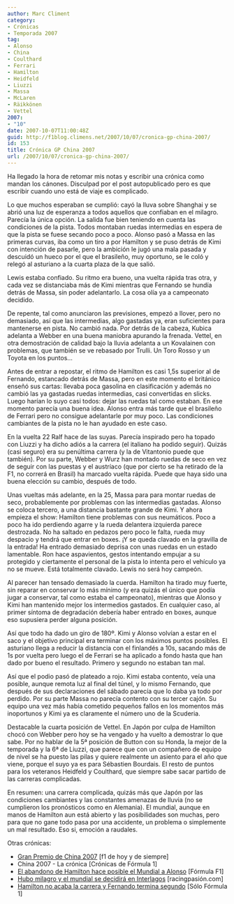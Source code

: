 ```yaml
---
author: Marc Climent
category:
- Crónicas
- Temporada 2007
tag:
- Alonso
- China
- Coulthard
- Ferrari
- Hamilton
- Heidfeld
- Liuzzi
- Massa
- McLaren
- Räikkönen
- Vettel
2007:
- "10"
date: 2007-10-07T11:00:48Z
guid: http://f1blog.climens.net/2007/10/07/cronica-gp-china-2007/
id: 153
title: Crónica GP China 2007
url: /2007/10/07/cronica-gp-china-2007/
---
```


Ha llegado la hora de retomar mis notas y escribir una crónica como mandan los cánones. Disculpad por el post autopublicado pero es que escribir cuando uno está de viaje es complicado.

Lo que muchos esperaban se cumplió: cayó la lluva sobre Shanghai y se abrió una luz de esperanza a todos aquellos que confiaban en el milagro. Parecía la única opción. La salida fue bien teniendo en cuenta las condiciones de la pista. Todos montaban ruedas intermedias en espera de que la pista se fuese secando poco a poco. Alonso pasó a Massa en las primeras curvas, iba como un tiro a por Hamilton y se puso detrás de Kimi con intención de pasarle, pero la ambición le jugó una mala pasada y descuidó un hueco por el que el brasileño, muy oportuno, se le coló y relegó al asturiano a la cuarta plaza de la que salió.

Lewis estaba confiado. Su ritmo era bueno, una vuelta rápida tras otra, y cada vez se distanciaba más de Kimi mientras que Fernando se hundía detrás de Massa, sin poder adelantarlo. La cosa olía ya a campeonato decidido.

De repente, tal como anunciaron las previsiones, empezó a llover, pero no demasiado, así que las intermedias, algo gastadas ya, eran suficientes para mantenerse en pista. No cambió nada. Por detrás de la cabeza, Kubica adelanta a Webber en una buena maniobra apurando la frenada. Vettel, en otra demostración de calidad bajo la lluvia adelanta a un Kovalainen con problemas, que también se ve rebasado por Trulli. Un Toro Rosso y un Toyota en los puntos&#8230;

Antes de entrar a repostar, el ritmo de Hamilton es casi 1,5s superior al de Fernando, estancado detrás de Massa, pero en este momento el británico enseñó sus cartas: llevaba poca gasolina en clasificación y además no cambió las ya gastadas ruedas intermedias, casi convertidas en slicks. Luego harían lo suyo casi todos: dejar las ruedas tal como estaban. En ese momento parecía una buena idea. Alonso entra más tarde que el brasileño de Ferrari pero no consigue adelantarle por muy poco. Las condiciones cambiantes de la pista no le han ayudado en este caso.

En la vuelta 22 Ralf hace de las suyas. Parecía inspirado pero ha topado con Liuzzi y ha dicho adiós a la carrera (el italiano ha podido seguir). Quizás (casi seguro) era su penúltima carrera (y la de Vitantonio puede que también). Por su parte, Webber y Wurz han montado ruedas de seco en vez de seguir con las puestas y el austríaco (que por cierto se ha retirado de la F1, no correrá en Brasil) ha marcado vuelta rápida. Puede que haya sido una buena elección su cambio, después de todo.

Unas vueltas más adelante, en la 25, Massa para para montar ruedas de seco, probablemente por problemas con las intermedias gastadas. Alonso se coloca tercero, a una distancia bastante grande de Kimi. Y ahora empieza el show: Hamilton tiene problemas con sus neumáticos. Poco a poco ha ido perdiendo agarre y la rueda delantera izquierda parece destrozada. No ha saltado en pedazos pero poco le falta, rueda muy despacio y tendrá que entrar en boxes. ¡Y se queda clavado en la gravilla de la entrada! Ha entrado demasiado deprisa con unas ruedas en un estado lamentable. Ron hace aspavientos, gestos intentando empujar a su protegido y ciertamente el personal de la pista lo intenta pero el vehículo ya no se mueve. Está totalmente clavado. Lewis no será hoy campeón.

Al parecer han tensado demasiado la cuerda. Hamilton ha tirado muy fuerte, sin reparar en conservar lo más mínimo (y era quizás el único que podía jugar a conservar, tal como estaba el campeonato), mientras que Alonso y Kimi han mantenido mejor los intermedios gastados. En cualquier caso, al primer síntoma de degradación debería haber entrado en boxes, aunque eso supusiera perder alguna posición.

Así que todo ha dado un giro de 180º. Kimi y Alonso volvían a estar en el saco y el objetivo principal era terminar con los máximos puntos posibles. El asturiano llega a reducir la distancia con el finlandés a 10s, sacando más de 1s por vuelta pero luego el de Ferrari se ha aplicado a fondo hasta que han dado por bueno el resultado. Primero y segundo no estaban tan mal.

Así que el podio pasó de plateado a rojo. Kimi estaba contento, veía una posible, aunque remota luz al final del túnel, y lo mismo Fernando, que después de sus declaraciones del sábado parecía que lo daba ya todo por perdido. Por su parte Massa no parecía contento con su tercer cajón. Su equipo una vez más había cometido pequeños fallos en los momentos más inoportunos y Kimi ya es claramente el número uno de la Scuderia.

Destacable la cuarta posición de Vettel. En Japón por culpa de Hamilton chocó con Webber pero hoy se ha vengado y ha vuelto a demostrar lo que sabe. Por no hablar de la 5ª posición de Button con su Honda, la mejor de la temporada y la 6ª de Liuzzi, que parece que con un compañero de equipo de nivel se ha puesto las pilas y quiere realmente un asiento para el año que viene, porque el suyo ya es para Sébastien Bourdais. El resto de puntos para los veteranos Heidfeld y Coulthard, que siempre sabe sacar partido de las carreras complicadas.

En resumen: una carrera complicada, quizás más que Japón por las condiciones cambiantes y las constantes amenazas de lluvia (no se cumplieron los pronósticos como en Alemania). El mundial, aunque en manos de Hamilton aun está abierto y las posibilidades son muchas, pero para que no gane todo pasa por una accidente, un problema o simplemente un mal resultado. Eso si, emoción a raudales.

Otras crónicas:

  * [Gran Premio de China 2007](http://f1dehoyydesiempre.blogspot.com/2007/10/gran-premio-de-china-2007.html) [f1 de hoy y de siempre]
  * China 2007 - La crónica [Crónicas de Fórmula 1]
  * [El abandono de Hamilton hace posible el Mundial a Alonso](http://www.formulaf1.es/58/el-abandono-de-hamilton-hace-posible-el-mundial-a-alonso/) [Fórmula F1]
  * [Hubo milagro y el mundial se decidirá en Interlagos](https://www.motorpasion.com/formula1/hubo-milagro-y-el-mundial-se-decidira-en-interlagos) [racingpasión.com]
  * [Hamilton no acaba la carrera y Fernando termina segundo](http://soloformula1.wordpress.com/2007/10/07/hamilton-no-acaba-la-carrera-y-fernando-termina-segundo/) [Sólo Fórmula 1]